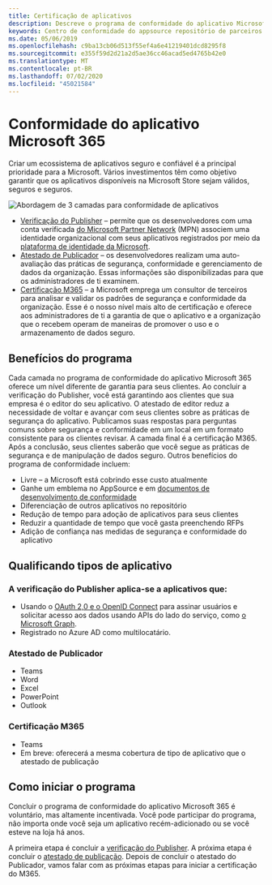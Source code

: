```yaml
---
title: Certificação de aplicativos
description: Descreve o programa de conformidade do aplicativo Microsoft 365 da Store apps
keywords: Centro de conformidade do appsource repositório de parceiros de certificação de aplicativos
ms.date: 05/06/2019
ms.openlocfilehash: c9ba13cb06d513f55ef4a6e41219401dcd8295f8
ms.sourcegitcommit: e355f59d2d21a2d5ae36cc46acad5ed4765b42e0
ms.translationtype: MT
ms.contentlocale: pt-BR
ms.lasthandoff: 07/02/2020
ms.locfileid: "45021584"
---
```

# <a name="microsoft-365-app-compliance"></a>Conformidade do aplicativo Microsoft 365 

Criar um ecossistema de aplicativos seguro e confiável é a principal prioridade para a Microsoft. Vários investimentos têm como objetivo garantir que os aplicativos disponíveis na Microsoft Store sejam válidos, seguros e seguros. 

  ![Abordagem de 3 camadas para conformidade de aplicativos](../../../../assets/images/3TierImage.png) 

-   [Verificação do Publisher](https://docs.microsoft.com/azure/active-directory/develop/publisher-verification-overview) – permite que os desenvolvedores com uma conta verificada [do Microsoft Partner Network](https://partner.microsoft.com/membership) (MPN) associem uma identidade organizacional com seus aplicativos registrados por meio da [plataforma de identidade da Microsoft](https://docs.microsoft.com/azure/active-directory/develop/).
-   [Atestado de Publicador](https://docs.microsoft.com/microsoft-365-app-certification/docs/enterprise-app-attestation-guide) – os desenvolvedores realizam uma auto-avaliação das práticas de segurança, conformidade e gerenciamento de dados da organização. Essas informações são disponibilizadas para que os administradores de ti examinem. 
-   [Certificação M365](https://docs.microsoft.com/microsoft-365-app-certification/docs/enterprise-app-certification-guide) – a Microsoft emprega um consultor de terceiros para analisar e validar os padrões de segurança e conformidade da organização. Esse é o nosso nível mais alto de certificação e oferece aos administradores de ti a garantia de que o aplicativo e a organização que o recebem operam de maneiras de promover o uso e o armazenamento de dados seguro.


## <a name="program-benefits"></a>Benefícios do programa

Cada camada no programa de conformidade do aplicativo Microsoft 365 oferece um nível diferente de garantia para seus clientes. Ao concluir a verificação do Publisher, você está garantindo aos clientes que sua empresa é o editor do seu aplicativo. O atestado de editor reduz a necessidade de voltar e avançar com seus clientes sobre as práticas de segurança do aplicativo. Publicamos suas respostas para perguntas comuns sobre segurança e conformidade em um local em um formato consistente para os clientes revisar. A camada final é a certificação M365. Após a conclusão, seus clientes saberão que você segue as práticas de segurança e de manipulação de dados seguro. Outros benefícios do programa de conformidade incluem:
-   Livre – a Microsoft está cobrindo esse custo atualmente
-   Ganhe um emblema no AppSource e em [documentos de desenvolvimento de conformidade](https://docs.microsoft.com/microsoft-365-app-certification/teams/teams-apps)
-   Diferenciação de outros aplicativos no repositório
-   Redução de tempo para adoção de aplicativos para seus clientes
-   Reduzir a quantidade de tempo que você gasta preenchendo RFPs
-   Adição de confiança nas medidas de segurança e conformidade do aplicativo

## <a name="qualifying-application-types"></a>Qualificando tipos de aplicativo 
### <a name="publisher-verification-applies-to-apps-which"></a>A verificação do Publisher aplica-se a aplicativos que: 
- Usando o [OAuth 2,0 e o OpenID Connect](https://docs.microsoft.com/azure/active-directory/develop/active-directory-v2-protocols) para assinar usuários e solicitar acesso aos dados usando APIs do lado do serviço, como [o Microsoft Graph](https://developer.microsoft.com/graph/). 
- Registrado no Azure AD como multilocatário. 

### <a name="publisher-attestation"></a>Atestado de Publicador
-   Teams
-   Word
-   Excel
-   PowerPoint
-   Outlook

### <a name="m365-certification"></a>Certificação M365
-   Teams
-   Em breve: oferecerá a mesma cobertura de tipo de aplicativo que o atestado de publicação

## <a name="how-to-start-the-program"></a>Como iniciar o programa

Concluir o programa de conformidade do aplicativo Microsoft 365 é voluntário, mas altamente incentivada. Você pode participar do programa, não importa onde você seja um aplicativo recém-adicionado ou se você esteve na loja há anos. 

A primeira etapa é concluir a [verificação do Publisher](https://docs.microsoft.com/azure/active-directory/develop/publisher-verification-overview). A próxima etapa é concluir o [atestado de publicação](https://docs.microsoft.com/microsoft-365-app-certification/docs/attestation). Depois de concluir o atestado do Publicador, vamos falar com as próximas etapas para iniciar a certificação do M365.
